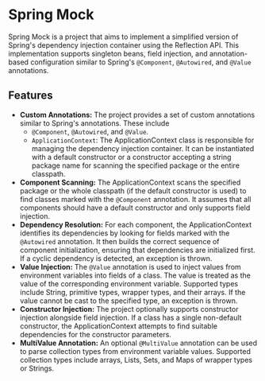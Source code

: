 # Spring Mock

Spring Mock is a project that aims to implement a simplified version of Spring's dependency injection container using
the Reflection API. This implementation supports singleton beans, field injection, and annotation-based configuration
similar to Spring's `@Component`, `@Autowired`, and `@Value` annotations.

## Features

- **Custom Annotations:** The project provides a set of custom annotations similar to Spring's annotations. These
  include
    - `@Component`, `@Autowired`, and `@Value`.
    - `ApplicationContext`: The ApplicationContext class is responsible for managing the dependency injection
      container. It
      can
      be instantiated with a default constructor or a constructor accepting a string package name for scanning the
      specified
      package or the entire classpath.
- **Component Scanning:** The ApplicationContext scans the specified package or the whole classpath (if the default
  constructor is used) to find classes marked with the `@Component` annotation. It assumes that all
  components should have a default constructor and only supports field injection.
- **Dependency Resolution:** For each component, the ApplicationContext identifies its dependencies by looking for fields
  marked with the `@Autowired` annotation. It then builds the correct sequence of component
  initialization, ensuring that dependencies are initialized first. If a cyclic dependency is detected, an exception is
  thrown.
- **Value Injection:** The `@Value` annotation is used to inject values from environment variables into fields of a class.
  The
  value is treated as the value of the corresponding environment variable. Supported types include String, primitive
  types, wrapper types, and their arrays. If the value cannot be cast to the specified type, an exception is thrown.
- **Constructor Injection:** The project optionally supports constructor injection alongside field injection. If a
  class has a single non-default constructor, the ApplicationContext attempts to find suitable dependencies for the
  constructor parameters.
- **MultiValue Annotation:** An optional `@MultiValue` annotation can be used to parse collection types from
  environment variable values. Supported collection types include arrays, Lists, Sets, and Maps of wrapper types or
  Strings.


